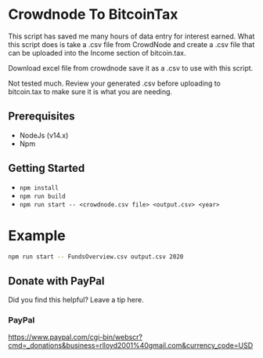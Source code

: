 # Crowdnode To BitcoinTax

This script has saved me many hours of data entry for interest earned.
What this script does is take a .csv file from CrowdNode and create a .csv file that can be
uploaded into the Income section of bitcoin.tax.

Download excel file from crowdnode save it as a .csv to use with this script.

Not tested much. Review your generated .csv before uploading to bitcoin.tax to make sure it is what you are needing.

## Prerequisites
*   NodeJs (v14.x)
*   Npm

## Getting Started
*   ```npm install```
*   ```npm run build```
*   ```npm run start -- <crowdnode.csv file> <output.csv> <year>```

# Example
```bash
npm run start -- FundsOverview.csv output.csv 2020
```

## Donate with PayPal

Did you find this helpful? Leave a tip here.

### PayPal
https://www.paypal.com/cgi-bin/webscr?cmd=_donations&business=rlloyd2001%40gmail.com&currency_code=USD
